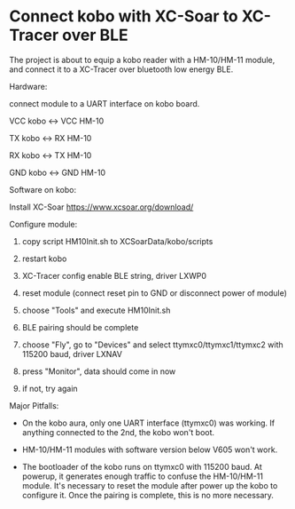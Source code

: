 # Connect kobo with XC-Soar to XC-Tracer over BLE
The project is about to equip a kobo reader with a HM-10/HM-11 module, and connect it to a XC-Tracer over bluetooth low energy BLE.

Hardware:

connect module to a UART interface on kobo board.

VCC kobo <-> VCC HM-10

TX  kobo <-> RX  HM-10

RX  kobo <-> TX  HM-10

GND kobo <-> GND HM-10

Software on kobo:

Install XC-Soar
https://www.xcsoar.org/download/

Configure module:

1. copy script HM10Init.sh to XCSoarData/kobo/scripts

2. restart kobo

3. XC-Tracer config enable BLE string, driver LXWP0

4. reset module (connect reset pin to GND or disconnect power of module)

5. choose "Tools" and execute HM10Init.sh

6. BLE pairing should be complete

7. choose "Fly", go to "Devices" and select ttymxc0/ttymxc1/ttymxc2 with 115200 baud, driver LXNAV

8. press "Monitor", data should come in now

9. if not, try again

Major Pitfalls:

- On the kobo aura, only one UART interface (ttymxc0) was working. If anything connected to the 2nd, the kobo won't boot.

- HM-10/HM-11 modules with software version below V605 won't work.

- The bootloader of the kobo runs on ttymxc0 with 115200 baud. At powerup, it generates enough traffic to confuse the HM-10/HM-11 module. It's necessary to reset the module after power up the kobo to configure it. Once the pairing is complete, this is no more necessary.
